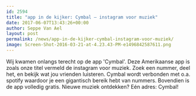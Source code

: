 ```yaml
---
id: 2594
title: "app in de kijker: Cymbal – instagram voor muziek"
date: 2017-06-07T13:43:26+00:00
author: Seppe Van Ael
layout: post
permalink: /news/app-in-de-kijker-cymbal-instagram-voor-muziek/
image: Screen-Shot-2016-03-21-at-4.23.43-PM-e1496842587611.png
---
```

Wij kwamen onlangs terecht op de app 'Cymbal'. Deze Amerikaanse app is zoals onze titel vermeld de instagram voor muziek. Zoek een nummer, deel het, en bekijk wat jou vrienden luisteren. Cymbal wordt verbonden met o.a. spotify waardoor je een gigantisch bereik hebt van nummers. Bovendien is de app volledig gratis. Nieuwe muziek ontdekken? Eén adres: Cymbal!

&nbsp;